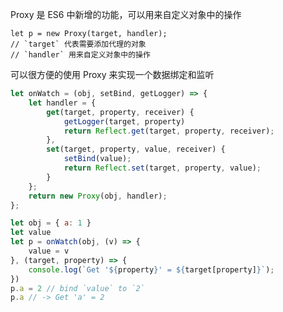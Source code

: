 Proxy 是 ES6 中新增的功能，可以用来自定义对象中的操作

    let p = new Proxy(target, handler);
    // `target` 代表需要添加代理的对象
    // `handler` 用来自定义对象中的操作

可以很方便的使用 Proxy 来实现一个数据绑定和监听
```javascript
let onWatch = (obj, setBind, getLogger) => {
    let handler = {
        get(target, property, receiver) {
            getLogger(target, property)
            return Reflect.get(target, property, receiver);
        },
        set(target, property, value, receiver) {
            setBind(value);
            return Reflect.set(target, property, value);
        }
    };
    return new Proxy(obj, handler);
};

let obj = { a: 1 }
let value
let p = onWatch(obj, (v) => {
    value = v
}, (target, property) => {
    console.log(`Get '${property}' = ${target[property]}`);
})
p.a = 2 // bind `value` to `2`
p.a // -> Get 'a' = 2
```